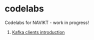 # codelabs
Codelabs for NAVIKT - work in progress! 


1.  [Kafka clients introduction](https://navikt.github.io/codelabs/kafka-intro/kafka-clients-intro-v1)

